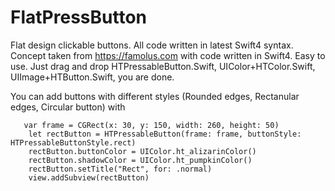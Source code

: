 # FlatPressButton
Flat design clickable buttons. All code written in latest Swift4 syntax.
Concept taken from https://famolus.com with code written in Swift4.
Easy to use. Just drag and drop HTPressableButton.Swift, UIColor+HTColor.Swift, UIImage+HTButton.Swift, you are done.

You can add buttons with different styles (Rounded edges, Rectanular edges, Circular button) with

       var frame = CGRect(x: 30, y: 150, width: 260, height: 50)
        let rectButton = HTPressableButton(frame: frame, buttonStyle: HTPressableButtonStyle.rect)
        rectButton.buttonColor = UIColor.ht_alizarinColor()
        rectButton.shadowColor = UIColor.ht_pumpkinColor()
        rectButton.setTitle("Rect", for: .normal)
        view.addSubview(rectButton)



